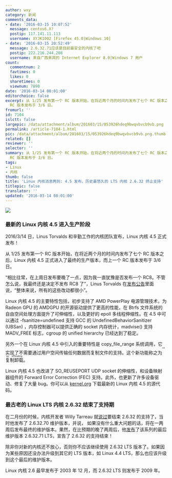 ```yaml
---
author: wxy
category: 新闻
comments_data:
- date: '2016-03-15 10:07:52'
  message: centos6.X?
  postip: 117.141.11.113
  username: XYJK1002 [Firefox 45.0|Windows 10]
- date: '2016-03-15 20:52:49'
  message: 2.6.32.71应该是目前最安全的内核了吧
  postip: 222.216.244.208
  username: 来自广西来宾的 Internet Explorer 8.0|Windows 7 用户
count:
  commentnum: 2
  favtimes: 0
  likes: 0
  sharetimes: 0
  viewnum: 7890
date: '2016-03-14 08:01:00'
editorchoice: false
excerpt: 从 1/25 发布第一个 RC 版本开始，在将近两个月的时间内发布了七个 RC 版本之后，Linux 内核 4.5 正式进入了最终的生产版本，而上一个
  RC 版本发布于 3/6 日。
fromurl: ''
id: 7104
islctt: false
largepic: /data/attachment/album/201603/15/053926hdeq9bwqvbvcb9vb.png
permalink: /article-7104-1.html
pic: /data/attachment/album/201603/15/053926hdeq9bwqvbvcb9vb.png.thumb.jpg
related: []
reviewer: ''
selector: ''
summary: 从 1/25 发布第一个 RC 版本开始，在将近两个月的时间内发布了七个 RC 版本之后，Linux 内核 4.5 正式进入了最终的生产版本，而上一个
  RC 版本发布于 3/6 日。
tags:
- Linux
- 内核
thumb: false
title: 'Linux 内核消息两则: 4.5 发布，历史最悠久的 LTS 内核 2.6.32 终止支持'
titlepic: false
translator: ''
updated: '2016-03-14 08:01:00'
---
```


![](/data/attachment/album/201603/15/053926hdeq9bwqvbvcb9vb.png)


### 最新的 Linux 内核 4.5 进入生产阶段


2016/3/14 日，Linus Torvalds 和辛勤工作的内核团队宣布，Linux 内核 4.5 正式发布！


从 1/25 发布第一个 RC 版本开始，在将近两个月的时间内发布了七个 RC 版本之后，Linux 内核 4.5 正式进入了最终的生产版本，而上一个 RC 版本发布于 3/6 日。


“相比往常，在上周日发布要晚了一点，因为我一直犹豫是否发布一个 RC8。不管怎么说，我最终还是决定不发布 RC8 了”，Linus Torvalds 在[发布公告](http://lkml.iu.edu/hypermail/linux/kernel/1603.1/04467.html)里面说，“整体来说，所有的这些改动都很小”。


Linux 内核 4.5 的主要特性包括，初步支持了 AMD PowerPlay 电源管理技术，为 Radeon GPU 的 AMDGPU 的开源驱动提供了更高的性能，在 Btrfs 文件系统的自由空间处理方面提升了可伸缩性，以及更好的 epoll 多线程伸缩性。在 4.5 中可以通过 -fsanitize=undefined 支持 GCC 的 UndefinedBehaviorSanitizer (UBSan) ，内存控制器可以提供正确的 socket 内存统计，madvise() 支持 MADV\_FREE 标志，cgroup 的 unified hierarchy 已经达到了稳定。


另外一个在 Linux 内核 4.5 中引入的重要特性是 copy\_file\_range 系统调用，它实现了不需要通过用户空间传输任何数据而复制文件的支持。这个新功能称之为<ruby> 复制卸载 <rp>  （ </rp> <rt>  copy offloading </rt> <rp>  ） </rp></ruby>。


Linux 内核 4.5 也改进了 SO\_REUSEPORT UDP socket 的伸缩性，和设备映射器组件的 Forward Error Correction (FEC) 支持。此外，也更新了许多设备驱动、修复了大量 bug。你可以从 [kernel.org](http://kernel.org/) 下载最新的 Linux 内核 4.5 的源代码。


### 最古老的 Linux LTS 内核 2.6.32 结束了支持期


在二月份的时候，内核开发者 Willy Tarreau 就[说过](http://lkml.iu.edu/hypermail/linux/kernel/1601.3/06474.html)要结束 2.6.32 的支持了，当时他发布了 2.6.32.70 维护版本，并说， 如果没有什么重大问题的话，将在一两周后发布最终的维护版本。果然，在比预期的晚了两周后，他[发布](http://lkml.iu.edu/hypermail/linux/kernel/1603.1/03938.html)了该系列的最后维护版本 2.6.32.71 LTS，宣告了 2.6.32 的支持结束！


除非你对新的内核还不放心，否则你不应该继续使用 2.6.32 LTS 版本了。如果因为某些原因还没办法升级到其它的 LTS 版本，如 Linux 4.4 LTS，那么也应该升级到这个最后的维护版本。


Linux 内核 2.6 最早发布于 2003 年 12 月，而 2.6.32 LTS 则发布于 2009 年。